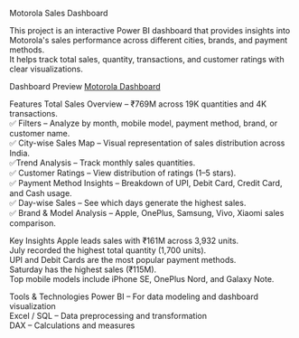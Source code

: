   Motorola Sales Dashboard

This project is an interactive Power BI dashboard that provides insights into Motorola's sales performance across different cities, brands, and payment methods.  
It helps track total sales, quantity, transactions, and customer ratings with clear visualizations.


  Dashboard Preview
[Motorola Dashboard](Screenshot%202025-09-11%20133158.png)

  Features
Total Sales Overview – ₹769M across 19K quantities and 4K transactions.  
✅ Filters – Analyze by month, mobile model, payment method, brand, or customer name.  
✅ City-wise Sales Map – Visual representation of sales distribution across India.  
✅Trend Analysis – Track monthly sales quantities.  
✅ Customer Ratings – View distribution of ratings (1–5 stars).  
✅ Payment Method Insights – Breakdown of UPI, Debit Card, Credit Card, and Cash usage.  
✅ Day-wise Sales – See which days generate the highest sales.  
✅ Brand & Model Analysis – Apple, OnePlus, Samsung, Vivo, Xiaomi sales comparison.

 Key Insights
Apple leads sales with ₹161M across 3,932 units.  
July recorded the highest total quantity (1,700 units).  
UPI and Debit Cards are the most popular payment methods.  
Saturday has the highest sales (₹115M).  
Top mobile models include iPhone SE, OnePlus Nord, and Galaxy Note.

Tools & Technologies
Power BI – For data modeling and dashboard visualization  
Excel / SQL – Data preprocessing and transformation  
DAX – Calculations and measures

